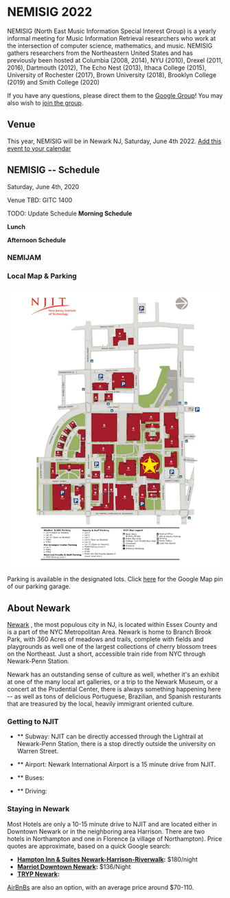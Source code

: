 # NEMISIG 2022

NEMISIG (North East Music Information Special Interest Group) is a yearly informal meeting for Music Information Retrieval researchers who work at the intersection of computer science, mathematics, and music. NEMISIG gathers researchers from the Northeastern United States and has previously been hosted at Columbia (2008, 2014), NYU (2010), Drexel (2011, 2016), Dartmouth (2012), The Echo Nest (2013), Ithaca College (2015), University of Rochester (2017), Brown University (2018), Brooklyn College (2019) and Smith College (2020)

If you have any questions, please direct them to the [Google Group](mailto:nemisig@googlegroups.com)! You may also wish to [join the group](https://groups.google.com/forum/#!forum/nemisig).

## Venue 
This year, NEMISIG will be in Newark NJ, Saturday, June 4th 2022.  [Add this event to your calendar]( https://calendar.google.com/event?action=TEMPLATE&tmeid=M3BzMjcwdjhoMjdpbHRxNDNydjZjMzY5c2QgYWQ4MjhAbmppdC5lZHU&tmsrc=ad828%40njit.edu)


## NEMISIG -- Schedule

Saturday, June 4th, 2020 

Venue TBD: GITC 1400

TODO: Update Schedule
**Morning Schedule**


**Lunch**

**Afternoon Schedule**  

### NEMIJAM


### Local Map & Parking

![A Map of NJIT](/images/njitmap.png)

Parking is available in the designated lots. Click [here](https://www.google.com/maps/place/NJIT+Parking+Deck/@40.7404915,-74.18098,17z/data=!4m12!1m6!3m5!1s0x89c2537c4867fa33:0x65c4a69c2f21ba5a!2sNJIT+Parking+Deck!8m2!3d40.7404875!4d-74.1787913!3m4!1s0x89c2537c4867fa33:0x65c4a69c2f21ba5a!8m2!3d40.7404875!4d-74.1787913) for the Google Map pin of our parking garage.


## About Newark

[Newark](https://www.newarknj.gov/) , the most populous city in NJ, is located within Essex County and is a part of the NYC Metropolitan Area. Newark is home to Branch Brook Park, with 360 Acres of meadows and trails, complete with fields and playgrounds as well one of the largest collections of cherry blossom trees on the Northeast. Just a short, accessible train ride from NYC through Newark-Penn Station.

Newark has an outstanding sense of culture as well, whether it's an exhibit at one of the many local art galleries, or a trip to the Newark Museum, or a concert at the Prudential Center, there is always something happening here -- as well as tons of delicious Portuguese, Brazilian, and Spanish resturants that are treasured by the local, heavily immigrant oriented culture.

### Getting to NJIT
- ** Subway: NJIT can be directly accessed through the Lightrail at Newark-Penn Station, there is a stop directly outside the university on Warren Street.

- ** Airport: Newark International Airport is a 15 minute drive from NJIT.

- ** Buses:

- ** Driving:  
### Staying in Newark

Most Hotels are only a 10-15 minute drive to NJIT and are located either in Downtown Newark or in the neighboring area Harrison. There are two hotels in Northampton and one in Florence (a village of Northampton). Price quotes are approximate, based on a quick Google search:

- **[Hampton Inn & Suites Newark-Harrison-Riverwalk](https://www.hilton.com/en/hotels/nwkhshx-hampton-suites-newark-harrison-riverwalk/):** $180/night
- **[Marriot Downtown Newark](https://www.marriott.com/en-us/hotels/ewrdt-courtyard-newark-downtown/overview/):** $136/Night
- **[TRYP Newark](https://trypnewark.com/):**

[AirBnBs](https://www.airbnb.com/s/Newark--NJ/all) are also an option, with an average price around $70-110.
